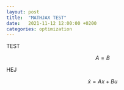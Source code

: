 ```yaml
---
layout: post
title:  "MATHJAX TEST"
date:   2021-11-12 12:00:00 +0200
categories: optimization
---
```


TEST 


$$
A = B
$$


HEJ


$$
\dot x = Ax + Bu
$$

